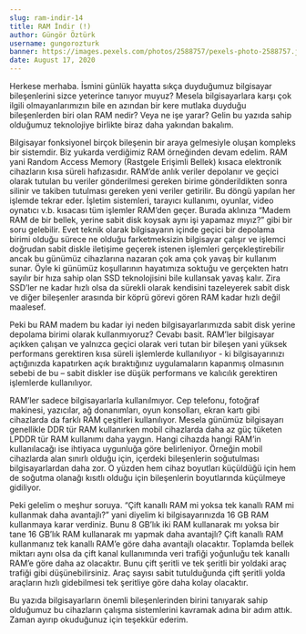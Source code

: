 ```yaml
---
slug: ram-indir-14
title: RAM İndir (!)
author: Güngör Öztürk
username: gungorozturk
banner: https://images.pexels.com/photos/2588757/pexels-photo-2588757.jpeg?auto=compress&cs=tinysrgb&dpr=2&h=650&w=940
date: August 17, 2020
---
```


Herkese merhaba. İsmini günlük hayatta sıkça duyduğumuz bilgisayar bileşenlerini sizce yeterince tanıyor muyuz? Mesela bilgisayarlara karşı çok ilgili olmayanlarımızın bile en azından bir kere mutlaka duyduğu bileşenlerden biri olan RAM nedir? Veya ne işe yarar? Gelin bu yazıda sahip olduğumuz teknolojiye birlikte biraz daha yakından bakalım.

Bilgisayar fonksiyonel birçok bileşenin bir araya gelmesiyle oluşan kompleks bir sistemdir. Biz yukarda verdiğimiz RAM örneğinden devam edelim. RAM yani Random Access Memory (Rastgele Erişimli Bellek) kısaca elektronik cihazların kısa süreli hafızasıdır. RAM’de anlık veriler depolanır ve geçici olarak tutulan bu veriler gönderilmesi gereken birime gönderildikten sonra silinir ve takiben tutulması gereken yeni veriler getirilir. Bu döngü yapılan her işlemde tekrar eder. İşletim sistemleri, tarayıcı kullanımı, oyunlar, video oynatıcı v.b. kısacası tüm işlemler RAM’den geçer. Burada aklınıza “Madem RAM de bir bellek, yerine sabit disk koysak aynı işi yapamaz mıyız?” gibi bir soru gelebilir. Evet teknik olarak bilgisayarın içinde geçici bir depolama birimi olduğu sürece ne olduğu farketmeksizin bilgisayar çalışır ve işlemci doğrudan sabit diskle iletişime geçerek istenen işlemleri gerçekleştirebilir ancak bu günümüz cihazlarına nazaran çok ama çok yavaş bir kullanım sunar. Öyle ki günümüz koşullarının hayatımıza soktuğu ve gerçekten hatrı sayılır bir hıza sahip olan SSD teknolojisini bile kullansak yavaş kalır. Zira SSD’ler ne kadar hızlı olsa da sürekli olarak kendisini tazeleyerek sabit disk ve diğer bileşenler arasında bir köprü görevi gören RAM kadar hızlı değil maalesef.

Peki bu RAM madem bu kadar iyi neden bilgisayarlarımızda sabit disk yerine depolama birimi olarak kullanmıyoruz? Cevabı basit. RAM’ler bilgisayar açıkken çalışan ve yalnızca geçici olarak veri tutan bir bileşen yani yüksek performans gerektiren kısa süreli işlemlerde kullanılıyor - ki bilgisayarınızı açtığınızda kapatırken açık bıraktığınız uygulamaların kapanmış olmasının sebebi de bu – sabit diskler ise düşük performans ve kalıcılık gerektiren işlemlerde kullanılıyor.

RAM’ler sadece bilgisayarlarla kullanılmıyor. Cep telefonu, fotoğraf makinesi, yazıcılar, ağ donanımları, oyun konsolları, ekran kartı gibi cihazlarda da farklı RAM çeşitleri kullanılıyor. Mesela günümüz bilgisayarı genellikle DDR tür RAM kullanırken mobil cihazlarda daha az güç tüketen LPDDR tür RAM kullanımı daha yaygın. Hangi cihazda hangi RAM’in kullanılacağı ise ihtiyaca uygunluğa göre belirleniyor. Örneğin mobil cihazlarda alan sınırlı olduğu için, içerdeki bileşenlerin soğutulması bilgisayarlardan daha zor. O yüzden hem cihaz boyutları küçüldüğü için hem de soğutma olanağı kısıtlı olduğu için bileşenlerin boyutlarında küçülmeye gidiliyor.

Peki gelelim o meşhur soruya. “Çift kanallı RAM mi yoksa tek kanallı RAM mi kullanmak daha avantajlı?” yani diyelim ki bilgisayarınızda 16 GB RAM kullanmaya karar verdiniz. Bunu 8 GB’lık iki RAM kullanarak mı yoksa bir tane 16 GB’lık RAM kullanarak mı yapmak daha avantajlı? Çift kanallı RAM kullanmanız tek kanallı RAM’e göre daha avantajlı olacaktır. Toplamda bellek miktarı aynı olsa da çift kanal kullanımında veri trafiği yoğunluğu tek kanallı RAM’e göre daha az olacaktır. Bunu çift şeritli ve tek şeritli bir yoldaki araç trafiği gibi düşünebilirsiniz. Araç sayısı sabit tutulduğunda çift şeritli yolda araçların hızlı gidebilmesi tek şeritliye göre daha kolay olacaktır.

Bu yazıda bilgisayarların önemli bileşenlerinden birini tanıyarak sahip olduğumuz bu cihazların çalışma sistemlerini kavramak adına bir adım attık. Zaman ayırıp okuduğunuz için teşekkür ederim.